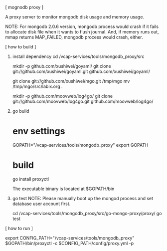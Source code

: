 [ mognodb proxy ]

A proxy server to monitor mongodb disk usage and memory usage.

NOTE: For mongodb 2.0.6 version, mongodb process would crash if it fails to
      allocate disk file when it wants to flush journal. And, if memory runs
      out, mmap returns MAP_FAILED, mongodb process would crash, either.

[ how to build ]

1. install dependency
    cd <working directory>/vcap-services/tools/mongodb_proxy/src

    mkdir -p github.com/xushiwei/goyaml/
    git clone git://github.com/xushiwei/goyaml.git github.com/xushiwei/goyaml/

    git clone git://github.com/xushiwei/mgo.git /tmp/mgo
    mv /tmp/mgo/src/labix.org .

    mkdir -p github.com/moovweb/log4go/
    git clone git://github.com/moovweb/log4go.git github.com/moovweb/log4go/

2. go build
    # env settings

    GOPATH="<working directory>/vcap-services/tools/mongodb_proxy"
    export GOPATH

    # build
    go install proxyctl

    The executable binary is located at $GOPATH/bin

3. go test
    NOTE: Please manually boot up the mongod process and set database user account first.

    cd <working directory>/vcap-services/tools/mongodb_proxy/src/go-mongo-proxy/proxy/
    go test

[ how to run ]

export CONFIG_PATH="<working directory>/vcap-services/tools/mongodb_proxy"
$GOPATH/bin/proxyctl -c $CONFIG_PATH/config/proxy.yml -p <mongo db user password>
